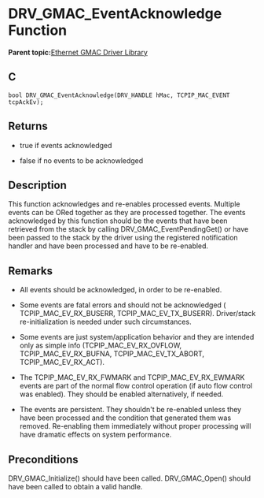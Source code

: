 # DRV\_GMAC\_EventAcknowledge Function

**Parent topic:**[Ethernet GMAC Driver Library](GUID-A24BDAD2-C63E-40B1-894D-1DC3CC6CB66A.md)

## C

```
bool DRV_GMAC_EventAcknowledge(DRV_HANDLE hMac, TCPIP_MAC_EVENT tcpAckEv); 
```

## Returns

-   true if events acknowledged

-   false if no events to be acknowledged


## Description

This function acknowledges and re-enables processed events. Multiple events can be ORed together as they are processed together. The events acknowledged by this function should be the events that have been retrieved from the stack by calling DRV\_GMAC\_EventPendingGet\(\) or have been passed to the stack by the driver using the registered notification handler and have been processed and have to be re-enabled.

## Remarks

-   All events should be acknowledged, in order to be re-enabled.

-   Some events are fatal errors and should not be acknowledged \( TCPIP\_MAC\_EV\_RX\_BUSERR, TCPIP\_MAC\_EV\_TX\_BUSERR\). Driver/stack re-initialization is needed under such circumstances.

-   Some events are just system/application behavior and they are intended only as simple info \(TCPIP\_MAC\_EV\_RX\_OVFLOW, TCPIP\_MAC\_EV\_RX\_BUFNA, TCPIP\_MAC\_EV\_TX\_ABORT, TCPIP\_MAC\_EV\_RX\_ACT\).

-   The TCPIP\_MAC\_EV\_RX\_FWMARK and TCPIP\_MAC\_EV\_RX\_EWMARK events are part of the normal flow control operation \(if auto flow control was enabled\). They should be enabled alternatively, if needed.

-   The events are persistent. They shouldn't be re-enabled unless they have been processed and the condition that generated them was removed. Re-enabling them immediately without proper processing will have dramatic effects on system performance.


## Preconditions

DRV\_GMAC\_Initialize\(\) should have been called. DRV\_GMAC\_Open\(\) should have been called to obtain a valid handle.

